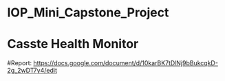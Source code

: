 # IOP_Mini_Capstone_Project
# Casste Health Monitor


#Report: 
https://docs.google.com/document/d/10karBK7tDlNj9bBukcqkD-2g_2wDT7y4/edit
